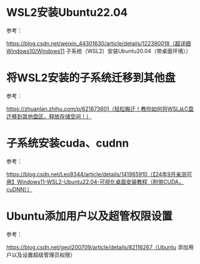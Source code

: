 # WSL2安装Ubuntu22.04

参考：

https://blog.csdn.net/weixin_44301630/article/details/122390018（超详细Windows10/Windows11 子系统（WSL2）安装Ubuntu20.04（带桌面环境））

# 将WSL2安装的子系统迁移到其他盘

参考：

https://zhuanlan.zhihu.com/p/621873601（轻松搬迁！教你如何将WSL从C盘迁移到其他盘区，释放存储空间！）

# 子系统安装cuda、cudnn

参考：

https://blog.csdn.net/Leo9344/article/details/141965910（【24年9月亲测可用】Windows11-WSL2-Ubuntu22.04-可视化桌面安装教程（附带CUDA，cuDNN））

# Ubuntu添加用户以及超管权限设置

参考：

https://blog.csdn.net/geol200709/article/details/82116267（Ubuntu 添加用户以及设置超级管理员权限）